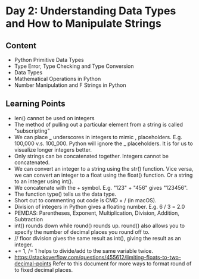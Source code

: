 # Day 2: Understanding Data Types and How to Manipulate Strings

## Content
* Python Primitive Data Types
* Type Error, Type Checking and Type Conversion
* Data Types
* Mathematical Operations in Python
* Number Manipulation and F Strings in Python

## Learning Points
* len() cannot be used on integers
* The method of pulling out a particular element from a string is called "subscripting"
* We can place _ underscores in integers to mimic , placeholders. E.g. 100,000 v.s. 100_000. Python will ignore the _ placeholders. It is for us to visualize longer integers better. 
* Only strings can be concatenated together. Integers cannot be concatenated. 
* We can convert an integer to a string using the str() function. Vice versa, we can convert an integer to a float using the float() function. Or a string to an integer using int().
* We concatenate with the + symbol. E.g. "123" + "456" gives "123456".
* The function type() tells us the data type. 
* Short cut to commenting out code is CMD + / (in macOS).
* Division of integers in Python gives a floating number. E.g. 6 / 3 = 2.0
* PEMDAS: Parentheses, Exponent, Multiplication, Division, Addition, Subtraction
* int() rounds down while round() rounds up. round() also allows you to specify the number of decimal places you round off to. 
* // floor division gives the same result as int(), giving the result as an integer.
* += 1, /= 1 helps to divide/add to the same variable twice. 
* https://stackoverflow.com/questions/455612/limiting-floats-to-two-decimal-points Refer to this document for more ways to format round of to fixed decimal places. 
